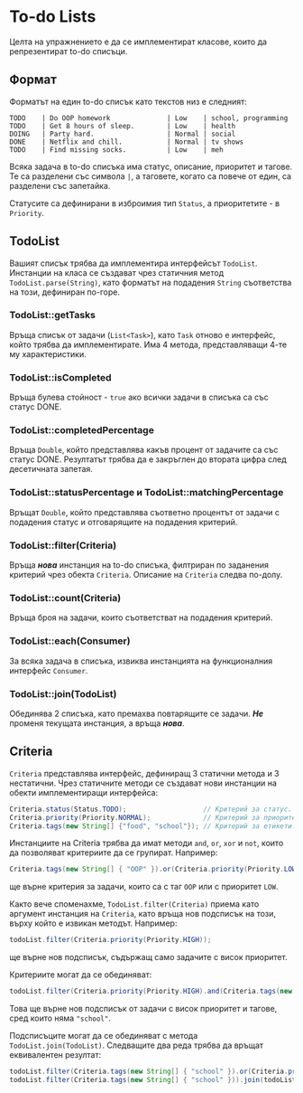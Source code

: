 # To-do Lists
Целта на упражнението е да се имплементират класове, които да репрезентират to-do списъци.

## Формат
Форматът на един to-do списък като текстов низ е следният:
```
TODO    | Do OOP homework              | Low    | school, programming
TODO    | Get 8 hours of sleep.        | Low    | health
DOING   | Party hard.                  | Normal | social
DONE    | Netflix and chill.           | Normal | tv shows
TODO    | Find missing socks.          | Low    | meh
```
Всяка задача в to-do списъка има статус, описание, приоритет и тагове. Те са разделени със символа `|`, а таговете, когато са повече от един, са разделени със запетайка.

Статусите са дефинирани в изброимия тип `Status`, а приоритетите - в `Priority`.

## TodoList
Вашият списък трябва да имплементира интерфейсът `TodoList`. Инстанции на класа се създават чрез статичния метод `TodoList.parse(String)`, като форматът на подадения `String` съответства на този, дефиниран по-горе.
### TodoList::getTasks
Връща списък от задачи (`List<Task>`), като `Task` отново е интерфейс, който трябва да имплементирате. Има 4 метода, представляващи 4-те му характеристики.
### TodoList::isCompleted
Връща булева стойност - `true` ако всички задачи в списъка са със статус DONE.
### TodoList::completedPercentage
Връща `Double`, който представлява какъв процент от задачите са със статус DONE. Резултатът трябва да е закръглен до втората цифра след десетичната запетая.
### TodoList::statusPercentage и TodoList::matchingPercentage
Връщат `Double`, който представлява съответно процентът от задачи с подадения статус и отговарящите на подадения критерий.
### TodoList::filter(Criteria)
Връща ***нова*** инстанция на to-do списъка, филтриран по заданения критерий чрез обекта `Criteria`. Описание на `Criteria` следва по-долу.
### TodoList::count(Criteria)
Връща броя на задачи, които съответстват на подадения критерий.
### TodoList::each(Consumer<Task>)
За всяка задача в списъка, извиква инстанцията на функционалния интерфейс `Consumer`.
### TodoList::join(TodoList)
Обединява 2 списъка, като премахва повтарящите се задачи. ***Не*** променя текущата инстанция, а връща ***нова***. 

## Criteria
`Criteria` представлява интерфейс, дефиниращ 3 статични метода и 3 нестатични. Чрез статичните методи се създават нови инстанции на обекти имплементиращи интерфейса:
```java
Criteria.status(Status.TODO);                   // Критерий за статус.
Criteria.priority(Priority.NORMAL);             // Критерий за приоритет.
Criteria.tags(new String[] {"food", "school"}); // Критерий за етикети.
```
Инстанциите на Criteria трябва да имат методи `and`, `or`, `xor` и `not`, които да позволяват критериите да се групират. Например:
```java
Criteria.tags(new String[] { "OOP" }).or(Criteria.priority(Priority.LOW));
```
ще върне критерия за задачи, които са с таг `OOP` или с приоритет `LOW`.

Както вече споменахме, `TodoList.filter(Criteria)` приема като аргумент инстанция на `Criteria`, като връща нов подсписък на този, върху който е извикан методът. Например:
```java
todoList.filter(Criteria.priority(Priority.HIGH));
```
ще върне нов подсписък, съдържащ само задачите с висок приоритет.

Критериите могат да се обединяват:
```java
todoList.filter(Criteria.priority(Priority.HIGH).and(Criteria.tags(new String[] { "school" }).not());
```
Това ще върне нов подсписък от задачи с висок приоритет и тагове, сред които няма `"school"`.

Подсписъците могат да се обединяват с метода `TodoList.join(TodoList)`. Следващите два реда трябва да връщат еквивалентен резултат:
```java
todoList.filter(Criteria.tags(new String[] { "school" }).or(Criteria.priority(Priority.HIGH));
todoList.filter(Criteria.tags(new String[] { "school" })).join(todoList.filter(Criteria.priority(Priority.HIGH)));
```